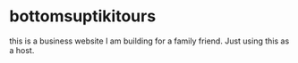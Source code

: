 # bottomsuptikitours
this is a business website I am building for a family friend. Just using this as a host.

